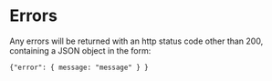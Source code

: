 # Errors
Any errors will be returned with an http status code other than 200, containing a JSON object in the form:

`{"error": { message: "message" } }`